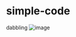 # simple-code
dabbling
![image](https://user-images.githubusercontent.com/66681363/153767700-a1fe5607-1d51-40e7-bdc9-e274c10a6c29.png)
